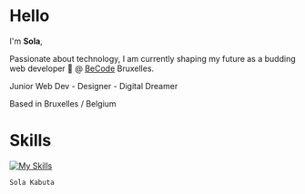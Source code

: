 <h1>Hello</h1>


I'm <strong>Sola</strong>,

Passionate about technology, I am currently shaping my future as a budding web developer 🌱 @ <a href="https://becode.org/">BeCode</a> Bruxelles.

Junior Web Dev - Designer - Digital Dreamer

Based in Bruxelles / Belgium



# Skills 

[![My Skills](https://skillicons.dev/icons?i=js,html,css,react,tailwind,wordpress,sass,xd,ai,figma,vite,vscode,jetbrains,git,github)](https://skillicons.dev)





```console
Sola Kabuta
```

